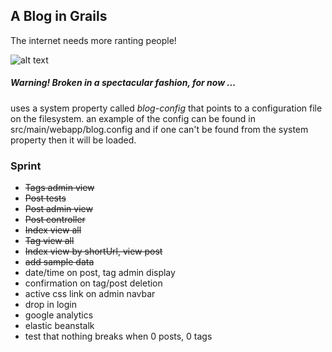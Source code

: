 ## A Blog in Grails

The internet needs more ranting people!

![alt text](https://s3-us-west-2.amazonaws.com/atronandbeyond.com/Animated+GIF-downsized.gif)

##### Warning! Broken in a spectacular fashion, for now ...

uses a system property called *blog-config* that points to a configuration file on the filesystem.  an example of the config can be found in src/main/webapp/blog.config and if one can't be found from the system property then it will be loaded.

### Sprint

* ~~Tags admin view~~
* ~~Post tests~~
* ~~Post admin view~~
* ~~Post controller~~
* ~~Index view all~~
* ~~Tag view all~~
* ~~Index view by shortUrl, view post~~
* ~~add sample data~~
* date/time on post, tag admin display
* confirmation on tag/post deletion
* active css link on admin navbar
* drop in login
* google analytics
* elastic beanstalk
* test that nothing breaks when 0 posts, 0 tags